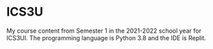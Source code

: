 # ICS3U
My course content from Semester 1 in the 2021-2022 school year for ICS3UI. The programming language is Python 3.8 and the IDE is Replit.

